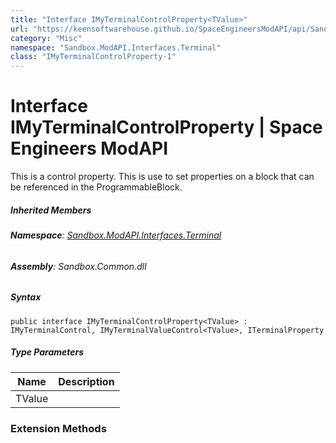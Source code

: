 ```yaml
---
title: "Interface IMyTerminalControlProperty<TValue>"
url: "https://keensoftwarehouse.github.io/SpaceEngineersModAPI/api/Sandbox.ModAPI.Interfaces.Terminal.IMyTerminalControlProperty-1.html"
category: "Misc"
namespace: "Sandbox.ModAPI.Interfaces.Terminal"
class: "IMyTerminalControlProperty-1"
---
```


# Interface IMyTerminalControlProperty<TValue> | Space Engineers ModAPI

This is a control property. This is use to set properties on a block that can be referenced in the ProgrammableBlock.

##### Inherited Members

###### **Namespace**: [Sandbox.ModAPI.Interfaces.Terminal](https://keensoftwarehouse.github.io/SpaceEngineersModAPI/api/Sandbox.ModAPI.Interfaces.Terminal.html)

###### **Assembly**: Sandbox.Common.dll

##### Syntax

```
public interface IMyTerminalControlProperty<TValue> : IMyTerminalControl, IMyTerminalValueControl<TValue>, ITerminalProperty
```

##### Type Parameters

| Name | Description |
| --- | --- |
| TValue |     |

### Extension Methods